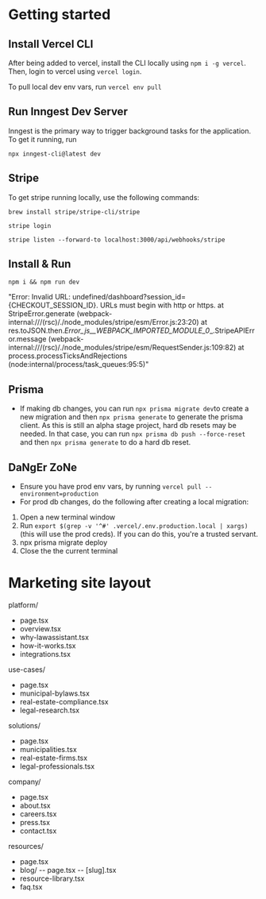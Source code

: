 # Getting started

## Install Vercel CLI

After being added to vercel, install the CLI locally using `npm i -g vercel`. Then, login to vercel using `vercel login`.

To pull local dev env vars, run ```vercel env pull```

## Run Inngest Dev Server

Inngest is the primary way to trigger background tasks for the application. To get it running, run

`npx inngest-cli@latest dev`

## Stripe

To get stripe running locally, use the following commands:

```brew install stripe/stripe-cli/stripe```

```stripe login```

```stripe listen --forward-to localhost:3000/api/webhooks/stripe```

## Install & Run

`npm i && npm run dev`

"Error: Invalid URL: undefined/dashboard?session_id={CHECKOUT_SESSION_ID}. URLs must begin with http or https.
    at StripeError.generate (webpack-internal:///(rsc)/./node_modules/stripe/esm/Error.js:23:20)
    at res.toJSON.then._Error_js__WEBPACK_IMPORTED_MODULE_0__.StripeAPIError.message (webpack-internal:///(rsc)/./node_modules/stripe/esm/RequestSender.js:109:82)
    at process.processTicksAndRejections (node:internal/process/task_queues:95:5)"
## Prisma

- If making db changes, you can run `npx prisma migrate dev`to create a new migration and then `npx prisma generate` to generate the prisma client. As this is still an alpha stage project, hard db resets may be needed. In that case, you can run `npx prisma db push --force-reset` and then `npx prisma generate` to do a hard db reset.

## DaNgEr ZoNe

- Ensure you have prod env vars, by running `vercel pull --environment=production`
- For prod db changes, do the following after creating a local migration:

1. Open a new terminal window
2. Run `export $(grep -v '^#' .vercel/.env.production.local | xargs)` (this will use the prod creds). If you can do this, you're a trusted servant.
3. npx prisma migrate deploy
4. Close the the current terminal


# Marketing site layout


platform/
- page.tsx
- overview.tsx
- why-lawassistant.tsx
- how-it-works.tsx
- integrations.tsx

use-cases/
- page.tsx
- municipal-bylaws.tsx
- real-estate-compliance.tsx
- legal-research.tsx

solutions/
- page.tsx
- municipalities.tsx
- real-estate-firms.tsx
- legal-professionals.tsx

company/
- page.tsx
- about.tsx
- careers.tsx
- press.tsx
- contact.tsx

resources/
- page.tsx
- blog/
-- page.tsx
-- [slug].tsx
- resource-library.tsx
- faq.tsx